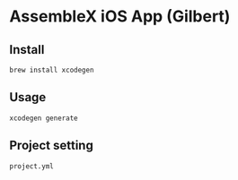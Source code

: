 # AssembleX iOS App (Gilbert)

## Install
```
brew install xcodegen
```

## Usage
```
xcodegen generate
```

## Project setting
`project.yml`


